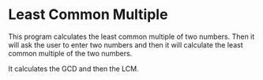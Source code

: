 # Least Common Multiple

This program calculates the least common multiple of two numbers.
Then it will ask the user to enter two numbers and then it will calculate the least common multiple of the two numbers.

It calculates the GCD and then the LCM.
